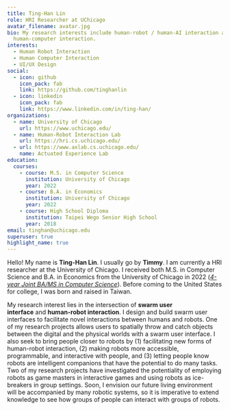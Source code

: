 ```yaml
---
title: Ting-Han Lin
role: HRI Researcher at UChicago
avatar_filename: avatar.jpg
bio: My research interests include human-robot / human-AI interaction and
  human-computer interaction.
interests:
  - Human Robot Interaction
  - Human Computer Interaction
  - UI/UX Design
social:
  - icon: github
    icon_pack: fab
    link: https://github.com/tinghanlin
  - icon: linkedin
    icon_pack: fab
    link: https://www.linkedin.com/in/ting-han/
organizations:
  - name: University of Chicago
    url: https://www.uchicago.edu/
  - name: Human-Robot Interaction Lab
    url: https://hri.cs.uchicago.edu/
  - url: https://www.axlab.cs.uchicago.edu/
    name: Actuated Experience Lab
education:
  courses:
    - course: M.S. in Computer Science
      institution: University of Chicago
      year: 2022
    - course: B.A. in Economics
      institution: University of Chicago
      year: 2022
    - course: High School Diploma
      institution: Taipei Wego Senior High School
      year: 2018
email: tinghan@uchicago.edu
superuser: true
highlight_name: true
---
```

Hello! My name is **Ting-Han Lin**. I usually go by **Timmy**. I am currently a HRI researcher at the University of Chicago. I received both M.S. in Computer Science and B.A. in Economics from the University of Chicago in 2022 (*[4-year Joint BA/MS in Computer Science](http://collegecatalog.uchicago.edu/thecollege/jointdegreecomsci/)*). Before coming to the United States for college, I was born and raised in Taiwan.

My research interest lies in the intersection of **swarm user interface** and **human-robot interaction**. I design and build swarm user interfaces to facilitate novel interactions between humans and robots. One of my research projects allows users to spatially throw and catch objects between the digital and the physical worlds with a swarm user interface. I also seek to bring people closer to robots by (1) facilitating new forms of human-robot interaction, (2) making robots more accessible, programmable, and interactive with people, and (3) letting people know robots are intelligent companions that have the potential to do many tasks. Two of my research projects have investigated the potentiality of employing robots as game masters in interactive games and using robots as ice-breakers in group settings. Soon, I envision our future living environment will be accompanied by many robotic systems, so it is imperative to extend knowledge to see how groups of people can interact with groups of robots.